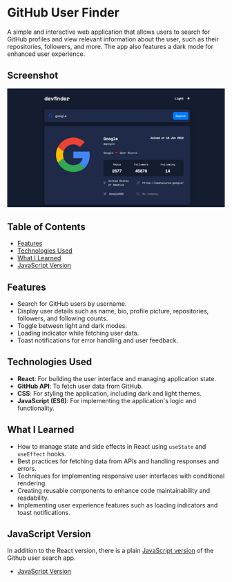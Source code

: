 # GitHub User Finder

A simple and interactive web application that allows users to search for GitHub profiles and view relevant information about the user, such as their repositories, followers, and more. The app also features a dark mode for enhanced user experience.

## Screenshot

![Screenshot](./public/screenshot.png)

## Table of Contents

- [Features](#features)
- [Technologies Used](#technologies-used)
- [What I Learned](#what-i-learned)
- [JavaScript Version](#javascript-version)

## Features

- Search for GitHub users by username.
- Display user details such as name, bio, profile picture, repositories, followers, and following counts.
- Toggle between light and dark modes.
- Loading indicator while fetching user data.
- Toast notifications for error handling and user feedback.

## Technologies Used

- **React**: For building the user interface and managing application state.
- **GitHub API**: To fetch user data from GitHub.
- **CSS**: For styling the application, including dark and light themes.
- **JavaScript (ES6)**: For implementing the application's logic and functionality.

## What I Learned

- How to manage state and side effects in React using `useState` and `useEffect` hooks.
- Best practices for fetching data from APIs and handling responses and errors.
- Techniques for implementing responsive user interfaces with conditional rendering.
- Creating reusable components to enhance code maintainability and readability.
- Implementing user experience features such as loading indicators and toast notifications.

## JavaScript Version

In addition to the React version, there is a plain [JavaScript version](https://github.com/MahmoodHashem/Mentor-Challanges/tree/main/github-user-search) of the Github user search app.

- [JavaScript Version](https://github.com/MahmoodHashem/Mentor-Challanges/tree/main/github-user-search)
